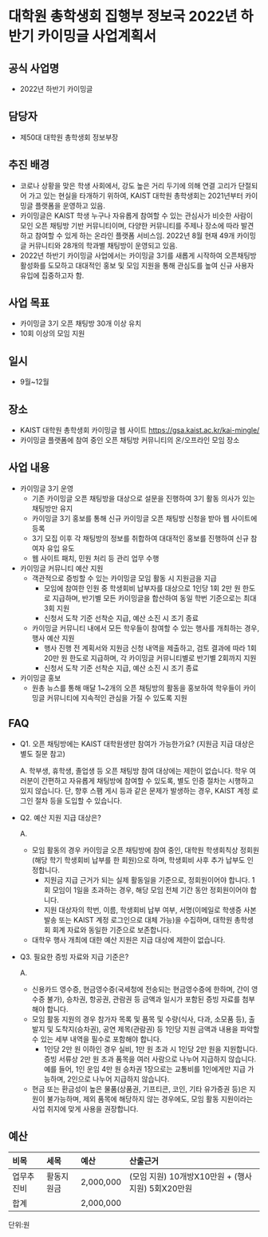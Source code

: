 대학원 총학생회 집행부 정보국 2022년 하반기 카이밍글 사업계획서
===

## 공식 사업명
- 2022년 하반기 카이밍글

## 담당자
- 제50대 대학원 총학생회 정보부장

## 추진 배경
- 코로나 상황을 맞은 학생 사회에서, 강도 높은 거리 두기에 의해 연결 고리가 단절되어 가고 있는 현실을 타개하기 위하여, KAIST 대학원 총학생회는 2021년부터 카이밍글 플랫폼을 운영하고 있음.
- 카이밍글은 KAIST 학생 누구나 자유롭게 참여할 수 있는 관심사가 비슷한 사람이 모인 오픈 채팅방 기반 커뮤니티이며, 다양한 커뮤니티를 주제나 장소에 따라 발견하고 참여할 수 있게 하는 온라인 플랫폼 서비스임. 2022년 8월 현재 49개 카이밍글 커뮤니티와 28개의 학과별 채팅방이 운영되고 있음.
- 2022년 하반기 카이밍글 사업에서는 카이밍글 3기를 새롭게 시작하여 오픈채팅방 활성화를 도모하고 대대적인 홍보 및 모임 지원을 통해 관심도를 높여 신규 사용자 유입에 집중하고자 함.

## 사업 목표
- 카이밍글 3기 오픈 채팅방 30개 이상 유치
- 10회 이상의 모임 지원

## 일시
- 9월\~12월

## 장소
- KAIST 대학원 총학생회 카이밍글 웹 사이트 <https://gsa.kaist.ac.kr/kai-mingle/>
- 카이밍글 플랫폼에 참여 중인 오픈 채팅방 커뮤니티의 온/오프라인 모임 장소

## 사업 내용
- 카이밍글 3기 운영
  - 기존 카이밍글 오픈 채팅방을 대상으로 설문을 진행하여 3기 활동 의사가 있는 채팅방만 유지
  - 카이밍글 3기 홍보를 통해 신규 카이밍글 오픈 채팅방 신청을 받아 웹 사이트에 등록
  - 3기 모집 이후 각 채팅방의 정보를 취합하여 대대적인 홍보를 진행하여 신규 참여자 유입 유도
  - 웹 사이트 패치, 민원 처리 등 관리 업무 수행
- 카이밍글 커뮤니티 예산 지원
  - 객관적으로 증빙할 수 있는 카이밍글 모임 활동 시 지원금을 지급
    - 모임에 참여한 인원 중 학생회비 납부자를 대상으로 1인당 1회 2만 원 한도로 지급하며, 반기별 모든 카이밍글을 합산하여 동일 학번 기준으로는 최대 3회 지원
    - 신청서 도착 기준 선착순 지급, 예산 소진 시 조기 종료
  - 카이밍글 커뮤니티 내에서 모든 학우들이 참여할 수 있는 행사를 개최하는 경우, 행사 예산 지원
    - 행사 진행 전 계획서와 지원금 신청 내역을 제출하고, 검토 결과에 따라 1회 20만 원 한도로 지급하며, 각 카이밍글 커뮤니티별로 반기별 2회까지 지원
    - 신청서 도착 기준 선착순 지급, 예산 소진 시 조기 종료
- 카이밍글 홍보
  - 원총 뉴스를 통해 매달 1~2개의 오픈 채팅방의 활동을 홍보하여 학우들이 카이밍글 커뮤니티에 지속적인 관심을 가질 수 있도록 지원

## FAQ
- Q1. 오픈 채팅방에는 KAIST 대학원생만 참여가 가능한가요? (지원금 지급 대상은 별도 질문 참고)

  A. 학부생, 휴학생, 졸업생 등 오픈 채팅방 참여 대상에는 제한이 없습니다. 학우 여러분이 간편하고 자유롭게 채팅방에 참여할 수 있도록, 별도 인증 절차는 시행하고 있지 않습니다. 단, 향후 스팸 게시 등과 같은 문제가 발생하는 경우, KAIST 계정 로그인 절차 등을 도입할 수 있습니다.

- Q2. 예산 지원 지급 대상은?
  
  A. 
  - 모임 활동의 경우 카이밍글 오픈 채팅방에 참여 중인, 대학원 학생회칙상 정회원(해당 학기 학생회비 납부를 한 회원)으로 하며, 학생회비 사후 추가 납부도 인정합니다. <br>
    - 지원금 지급 근거가 되는 실제 활동일을 기준으로, 정회원이어야 합니다. 1회 모임이 1일을 초과하는 경우, 해당 모임 전체 기간 동안 정회원이어야 합니다. <br> 
    - 지원 대상자의 학번, 이름, 학생회비 납부 여부, 서명(이메일로 학생증 사본 발송 또는 KAIST 계정 로그인으로 대체 가능)을 수집하며, 대학원 총학생회 회계 자료와 동일한 기준으로 보존합니다.
  - 대학우 행사 개최에 대한 예산 지원은 지급 대상에 제한이 없습니다.
    
- Q3. 필요한 증빙 자료와 지급 기준은?

  A.
    - 신용카드 영수증, 현금영수증(국세청에 전송되는 현금영수증에 한하며, 간이 영수증 불가), 승차권, 항공권, 관람권 등 금액과 일시가 포함된 증빙 자료를 첨부해야 합니다.
    - 모임 활동 지원의 경우 참가자 목록 및 품목 및 수량(식사, 다과, 소모품 등), 출발지 및 도착지(승차권), 공연 제목(관람권) 등 1인당 지원 금액과 내용을 파악할 수 있는 세부 내역을 필수로 포함해야 합니다.
      - 1인당 2만 원 이하인 경우 실비, 1만 원 초과 시 1인당 2만 원을 지원합니다. 증빙 서류상 2만 원 초과 품목을 여러 사람으로 나누어 지급하지 않습니다. 예를 들어, 1인 운임 4만 원 승차권 1장으로는 교통비를 1인에게만 지급 가능하며, 2인으로 나누어 지급하지 않습니다.
    - 현금 또는 환금성이 높은 물품(상품권, 기프티콘, 코인, 기타 유가증권 등)은 지원이 불가능하며, 제외 품목에 해당하지 않는 경우에도, 모임 활동 지원이라는 사업 취지에 맞게 사용을 권장합니다.



## 예산
| 비목   | 세목       | 예산      | 산출근거      |
|:-------|:-----------|:----------|:--------------|
| 업무추진비 | 활동지원금 | 2,000,000 | (모임 지원) 10개방X10만원 + (행사 지원) 5회X20만원 |
| 합계   |            | 2,000,000 |               |

단위:원

